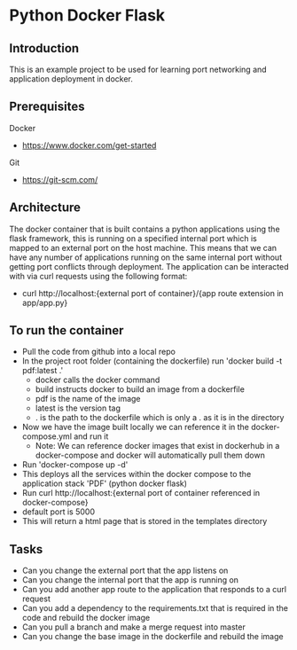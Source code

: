 # Python Docker Flask 

## Introduction
This is an example project to be used for learning port networking and application deployment in docker.

## Prerequisites
Docker
- https://www.docker.com/get-started

Git 
- https://git-scm.com/

## Architecture

The docker container that is built contains a python applications using the flask framework, this is running on a specified internal port which is mapped to an external port on the host machine. 
This means that we can have any number of applications running on the same internal port without getting port conflicts through deployment. 
The application can be interacted with via curl requests using the following format:
- curl http://localhost:{external port of container}/{app route extension in app/app.py}

## To run the container 
- Pull the code from github into a local repo
- In the project root folder (containing the dockerfile) run 'docker build -t pdf:latest .'
  - docker calls the docker command 
  - build instructs docker to build an image from a dockerfile 
  - pdf is the name of the image 
  - latest is the version tag
  - . is the path to the dockerfile which is only a . as it is in the directory
- Now we have the image built locally we can reference it in the docker-compose.yml and run it
  - Note: We can reference docker images that exist in dockerhub in a docker-compose and docker will automatically pull them down  
- Run 'docker-compose up -d'
- This deploys all the services within the docker compose to the application stack 'PDF' (python docker flask)
- Run curl http://localhost:{external port of container referenced in docker-compose} 
- default port is 5000
- This will return a html page that is stored in the templates directory  

## Tasks 
- Can you change the external port that the app listens on 
- Can you change the internal port that the app is running on 
- Can you add another app route to the application that responds to a curl request 
- Can you add a dependency to the requirements.txt that is required in the code and rebuild the docker image 
- Can you pull a branch and make a merge request into master 
- Can you change the base image in the dockerfile and rebuild the image 



